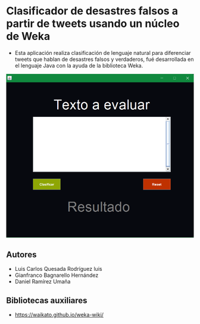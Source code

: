 # Clasificador de desastres falsos a partir de tweets usando un núcleo de Weka 

* Esta aplicación realiza clasificación de lenguaje natural para diferenciar tweets que hablan de desastres falsos y verdaderos, fué desarrollada en el lenguaje Java con la ayuda de la biblioteca Weka. 
 
![](imgs/ScreenshotFTC.png?raw=true "Screenshot de la app funcionando")


## Autores
* Luis Carlos Quesada Rodríguez luis
* Gianfranco Bagnarello Hernández 
* Daniel Ramírez Umaña


## Bibliotecas auxiliares
* https://waikato.github.io/weka-wiki/
